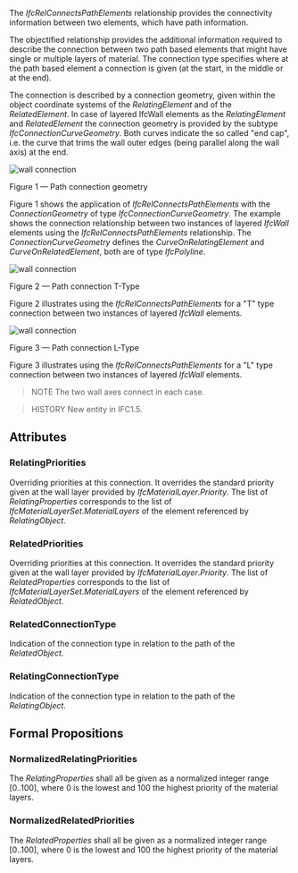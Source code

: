 The _IfcRelConnectsPathElements_ relationship provides the connectivity information between two elements, which have path information.

<!-- end of short definition -->


The objectified relationship provides the additional information required to describe the connection between two path based elements that might have single or multiple layers of material. The connection type specifies where at the path based element a connection is given (at the start, in the middle or at the end).

The connection is described by a connection geometry, given within the object coordinate systems of the _RelatingElement_ and of the _RelatedElement_. In case of layered IfcWall elements as the _RelatingElement_ and _RelatedElement_ the connection geometry is provided by the subtype _IfcConnectionCurveGeometry_. Both curves indicate the so called "end cap", i.e. the curve that trims the wall outer edges (being parallel along the wall axis) at the end.



![wall connection](../../../../figures/ifcrelconnectspathelements-fig1.png)

Figure 1 — Path connection geometry

Figure 1 shows the application of _IfcRelConnectsPathElements_ with the _ConnectionGeometry_ of type _IfcConnectionCurveGeometry_. The example shows the connection relationship between two instances of layered _IfcWall_ elements using the _IfcRelConnectsPathElements_ relationship. The _ConnectionCurveGeometry_ defines the _CurveOnRelatingElement_ and _CurveOnRelatedElement_, both are of type _IfcPolyline_.

![wall connection](../../../../figures/ifcrelconnectspathelements-fig2.png)

Figure 2 — Path connection T-Type

Figure 2 illustrates using the _IfcRelConnectsPathElements_ for a "T" type connection between two instances of layered _IfcWall_ elements.

![wall connection](../../../../figures/ifcrelconnectspathelements-fig3.png)

Figure 3 — Path connection L-Type

Figure 3 illustrates using the _IfcRelConnectsPathElements_ for a "L" type connection between two instances of layered _IfcWall_ elements.

> NOTE The two wall axes connect in each case.

> HISTORY New entity in IFC1.5.

## Attributes

### RelatingPriorities
Overriding priorities at this connection. It overrides the standard priority given at the wall layer provided by _IfcMaterialLayer_._Priority_. The list of _RelatingProperties_ corresponds to the list of _IfcMaterialLayerSet_._MaterialLayers_ of the element referenced by _RelatingObject_.

### RelatedPriorities
Overriding priorities at this connection. It overrides the standard priority given at the wall layer provided by _IfcMaterialLayer_._Priority_. The list of _RelatedProperties_ corresponds to the list of _IfcMaterialLayerSet_._MaterialLayers_ of the element referenced by _RelatedObject_.

### RelatedConnectionType
Indication of the connection type in relation to the path of the _RelatedObject_.

### RelatingConnectionType
Indication of the connection type in relation to the path of the _RelatingObject_.

## Formal Propositions

### NormalizedRelatingPriorities
The _RelatingProperties_ shall all be given as a normalized integer range [0..100], where 0 is the lowest and 100 the highest priority of the material layers.

### NormalizedRelatedPriorities
The _RelatedProperties_ shall all be given as a normalized integer range [0..100], where 0 is the lowest and 100 the highest priority of the material layers.
